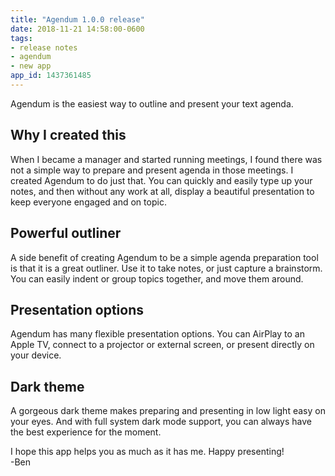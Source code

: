 ```yaml
---
title: "Agendum 1.0.0 release"
date: 2018-11-21 14:58:00-0600
tags:
- release notes
- agendum
- new app
app_id: 1437361485
---
```


Agendum is the easiest way to outline and present your text agenda.

## Why I created this
When I became a manager and started running meetings, I found there was not a simple way to prepare and present agenda in those meetings. I created Agendum to do just that. You can quickly and easily type up your notes, and then without any work at all, display a beautiful presentation to keep everyone engaged and on topic.

## Powerful outliner
A side benefit of creating Agendum to be a simple agenda preparation tool is that it is a great outliner. Use it to take notes, or just capture a brainstorm. You can easily indent or group topics together, and move them around.

## Presentation options
Agendum has many flexible presentation options. You can AirPlay to an Apple TV, connect to a projector or external screen, or present directly on your device.

## Dark theme
A gorgeous dark theme makes preparing and presenting in low light easy on your eyes. And with full system dark mode support, you can always have the best experience for the moment.

I hope this app helps you as much as it has me. Happy presenting!  
-Ben
